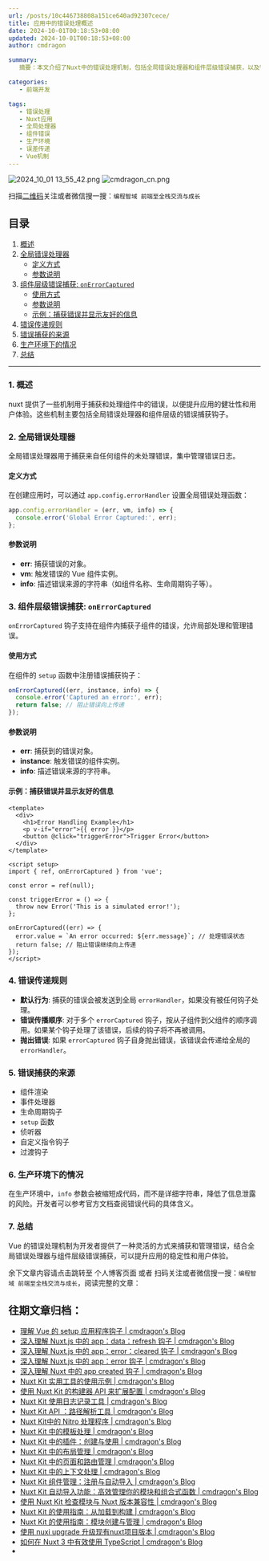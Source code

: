 ```yaml
---
url: /posts/10c446738808a151ce640ad92307cece/
title: 应用中的错误处理概述
date: 2024-10-01T00:18:53+08:00
updated: 2024-10-01T00:18:53+08:00
author: cmdragon

summary:
   摘要：本文介绍了Nuxt中的错误处理机制，包括全局错误处理器和组件层级错误捕获，以及错误传递规则和生产环境下的处理方式

categories:
   - 前端开发

tags:
   - 错误处理
   - Nuxt应用
   - 全局处理器
   - 组件错误
   - 生产环境
   - 误差传递
   - Vue机制
---
```


<img src="https://static.cmdragon.cn/blog/images/2024_10_01 13_55_42.png@blog" title="2024_10_01 13_55_42.png" alt="2024_10_01 13_55_42.png"/>

<img src="https://api2.cmdragon.cn/upload/cmder/20250304_012821924.jpg" title="cmdragon_cn.png" alt="cmdragon_cn.png"/>


扫描[二维码](https://api2.cmdragon.cn/upload/cmder/20250304_012821924.jpg)关注或者微信搜一搜：`编程智域 前端至全栈交流与成长`



## 目录

1. [概述](#1-概述)
2. [全局错误处理器](#2-全球错误处理器)
   - [定义方式](#定义方式)
   - [参数说明](#参数说明)
3. [组件层级错误捕获: `onErrorCaptured`](#3-组件层级错误捕获-onerrorcaptured)
   - [使用方式](#使用方式)
   - [参数说明](#参数说明-1)
   - [示例：捕获错误并显示友好的信息](#示例捕获错误并显示友好的信息)
4. [错误传递规则](#4-错误传递规则)
5. [错误捕获的来源](#5-错误捕获的来源)
6. [生产环境下的情况](#6-生产环境下的情况)
7. [总结](#7-总结)

---

### 1. 概述

nuxt 提供了一些机制用于捕获和处理组件中的错误，以便提升应用的健壮性和用户体验。这些机制主要包括全局错误处理器和组件层级的错误捕获钩子。

### 2. 全局错误处理器

全局错误处理器用于捕获来自任何组件的未处理错误，集中管理错误日志。

#### 定义方式

在创建应用时，可以通过 `app.config.errorHandler` 设置全局错误处理函数：

```javascript
app.config.errorHandler = (err, vm, info) => {
  console.error('Global Error Captured:', err);
};
```

#### 参数说明

- **err**: 捕获错误的对象。
- **vm**: 触发错误的 Vue 组件实例。
- **info**: 描述错误来源的字符串（如组件名称、生命周期钩子等）。

### 3. 组件层级错误捕获: `onErrorCaptured`

`onErrorCaptured` 钩子支持在组件内捕获子组件的错误，允许局部处理和管理错误。

#### 使用方式

在组件的 `setup` 函数中注册错误捕获钩子：

```javascript
onErrorCaptured((err, instance, info) => {
  console.error('Captured an error:', err);
  return false; // 阻止错误向上传递
});
```

#### 参数说明

- **err**: 捕获到的错误对象。
- **instance**: 触发错误的组件实例。
- **info**: 描述错误来源的字符串。

#### 示例：捕获错误并显示友好的信息

```vue
<template>
  <div>
    <h1>Error Handling Example</h1>
    <p v-if="error">{{ error }}</p>
    <button @click="triggerError">Trigger Error</button>
  </div>
</template>

<script setup>
import { ref, onErrorCaptured } from 'vue';

const error = ref(null);

const triggerError = () => {
  throw new Error('This is a simulated error!');
};

onErrorCaptured((err) => {
  error.value = `An error occurred: ${err.message}`; // 处理错误状态
  return false; // 阻止错误继续向上传递
});
</script>
```

### 4. 错误传递规则

- **默认行为**: 捕获的错误会被发送到全局 `errorHandler`，如果没有被任何钩子处理。
- **错误传播顺序**: 对于多个 `errorCaptured` 钩子，按从子组件到父组件的顺序调用。如果某个钩子处理了该错误，后续的钩子将不再被调用。
- **抛出错误**: 如果 `errorCaptured` 钩子自身抛出错误，该错误会传递给全局的 `errorHandler`。

### 5. 错误捕获的来源

- 组件渲染
- 事件处理器
- 生命周期钩子
- `setup` 函数
- 侦听器
- 自定义指令钩子
- 过渡钩子

### 6. 生产环境下的情况

在生产环境中，`info` 参数会被缩短成代码，而不是详细字符串，降低了信息泄露的风险。开发者可以参考官方文档查阅错误代码的具体含义。

### 7. 总结

Vue 的错误处理机制为开发者提供了一种灵活的方式来捕获和管理错误，结合全局错误处理器与组件层级错误捕获，可以提升应用的稳定性和用户体验。


余下文章内容请点击跳转至 个人博客页面 或者 扫码关注或者微信搜一搜：`编程智域 前端至全栈交流与成长`，阅读完整的文章：

## 往期文章归档：

- [理解 Vue 的 setup 应用程序钩子 | cmdragon's Blog](https://blog.cmdragon.cn/posts/405db1302a23/)
- [深入理解 Nuxt.js 中的 app：data：refresh 钩子 | cmdragon's Blog](https://blog.cmdragon.cn/posts/6f0c4f34bc45/)
- [深入理解 Nuxt.js 中的 app：error：cleared 钩子 | cmdragon's Blog](https://blog.cmdragon.cn/posts/732d62232fb8/)
- [深入理解 Nuxt.js 中的 app：error 钩子 | cmdragon's Blog](https://blog.cmdragon.cn/posts/cb83a085e7a4/)
- [深入理解 Nuxt 中的 app created 钩子 | cmdragon's Blog](https://blog.cmdragon.cn/posts/188ad06ef45a/)
- [Nuxt Kit 实用工具的使用示例 | cmdragon's Blog](https://blog.cmdragon.cn/posts/a66da411afd2/)
- [使用 Nuxt Kit 的构建器 API 来扩展配置 | cmdragon's Blog](https://blog.cmdragon.cn/posts/f6e87c3cf111/)
- [Nuxt Kit 使用日志记录工具 | cmdragon's Blog](https://blog.cmdragon.cn/posts/37ad5a680e7d/)
- [Nuxt Kit API ：路径解析工具 | cmdragon's Blog](https://blog.cmdragon.cn/posts/441492dbf6ae/)
- [Nuxt Kit中的 Nitro 处理程序 | cmdragon's Blog](https://blog.cmdragon.cn/posts/2bd1fe409aca/)
- [Nuxt Kit 中的模板处理 | cmdragon's Blog](https://blog.cmdragon.cn/posts/4cf144d7b562/)
- [Nuxt Kit 中的插件：创建与使用 | cmdragon's Blog](https://blog.cmdragon.cn/posts/080baafc9cf0/)
- [Nuxt Kit 中的布局管理 | cmdragon's Blog](https://blog.cmdragon.cn/posts/1c99e3fc4fb0/)
- [Nuxt Kit 中的页面和路由管理 | cmdragon's Blog](https://blog.cmdragon.cn/posts/85c68e006ffc/)
- [Nuxt Kit 中的上下文处理 | cmdragon's Blog](https://blog.cmdragon.cn/posts/83b074b7a330/)
- [Nuxt Kit 组件管理：注册与自动导入 | cmdragon's Blog](https://blog.cmdragon.cn/posts/1097e357ea9a/)
- [Nuxt Kit 自动导入功能：高效管理你的模块和组合式函数 | cmdragon's Blog](https://blog.cmdragon.cn/posts/54548c5422db/)
- [使用 Nuxt Kit 检查模块与 Nuxt 版本兼容性 | cmdragon's Blog](https://blog.cmdragon.cn/posts/7739f2e3f502/)
- [Nuxt Kit 的使用指南：从加载到构建 | cmdragon's Blog](https://blog.cmdragon.cn/posts/89214487bbdc/)
- [Nuxt Kit 的使用指南：模块创建与管理 | cmdragon's Blog](https://blog.cmdragon.cn/posts/4dc052ff586b/)
- [使用 nuxi upgrade 升级现有nuxt项目版本 | cmdragon's Blog](https://blog.cmdragon.cn/posts/07ce67a781de/)
- [如何在 Nuxt 3 中有效使用 TypeScript | cmdragon's Blog](https://blog.cmdragon.cn/posts/cd079a58ef40/)
-


